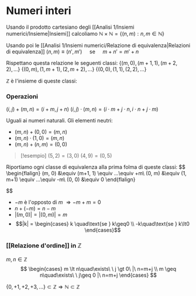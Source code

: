 # Numeri interi
Usando il prodotto cartesiano degli [[Analisi 1/Insiemi numerici/Insieme|Insiemi]] calcoliamo $\mathbb N \times \mathbb N = \{(n,m) : n,m \in \mathbb N\}$

Usando poi le [[Analisi 1/Insiemi numerici/Relazione di equivalenza|Relazioni di equivalenza]]
$(n,m) \equiv (n',m')\quad$ se $\quad m + n' = m' + n$

Rispettano questa relazione le seguenti classi:
$\{(m,0), (m+1,1),(m+2,2),...\}$
$\{(0,m),(1,m+1),(2,m+2),...\}$
$\{(0,0),(1,1),(2,2),...\}$

$\mathbb Z$ è l'insieme di queste classi:

### Operazioni
$(i,j) + (m,n) = (i+m, j+n)$
$(i,j)\cdot(m,n) = (i \cdot m + j \cdot n, i \cdot n + j\cdot m)$

Uguali ai numeri naturali.
Gli elementi neutri:
- $(m, n) + (0, 0) = (m, n)$
- $(m, n) \cdot (1, 0) = (m, n)$
- $(m,n)+(n,m) = (0,0)$

>[!esempio]
>$(5,2) = (3,0)$
>$(4,9) = (0, 5)$

Riportiamo ogni classe di equivalenza alla prima folma di queste classi:
$$
\begin{flalign}
(m, 0) &\equiv (m+1, 1) \equiv ...\equiv +m\\
(0, m) &\equiv (1, m+1) \equiv ...\equiv -m\\
(0, 0) &\equiv 0
\end{flalign}

$$

- $-m$ è l'opposto di $m$ $\Rightarrow -m + m = 0$
- $n + (-m) = n - m$
- $|(m,0)| = |(0,m)| = m$
- $$|k| =
\begin{cases}
k \quad\text{se } k\geq0 \\
-k\quad\text{se } k\lt0
\end{cases}$$

### [[Relazione d'ordine]] in $\mathbb Z$
$m,n \in \mathbb Z$
$$
\begin{cases}
m \lt n\quad\exists\ \ j \gt 0\ |\ n=m+j \\
m \geq n\quad\exists\ \ j\geq 0 |\ n=m+j
\end{cases}
$$

$\{0, +1, +2, +3, ...\} \subset \mathbb Z \Longrightarrow \mathbb N \subset \mathbb Z$



